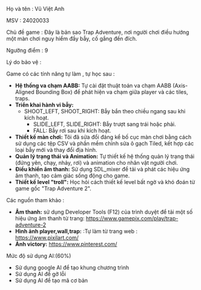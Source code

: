 Họ và tên : Vũ Việt Anh 

MSV : 24020033

Chủ đề game : Đây là bản sao Trap Adventure, nơi người chơi điều hướng một màn chơi nguy hiểm đầy bẫy, cố gắng đến đích.

Ngưỡng điểm : 9

Lý do bảo vệ :

Game có các tính năng tự làm , tự học sau :
*   **Hệ thống va chạm AABB:** Tự cài đặt thuật toán va chạm AABB (Axis-Aligned Bounding Box) để phát hiện va chạm giữa player và các tiles, traps.
*   **Triển khai hành vi bẫy:**
    *   SHOOT_LEFT, SHOOT_RIGHT: Bẫy bắn theo chiều ngang sau khi kích hoạt.
        *   SLIDE_LEFT, SLIDE_RIGHT: Bẫy trượt sang trái hoặc phải.
        *   FALL: Bẫy rơi sau khi kích hoạt.
*   **Thiết kế màn chơi:** Tôi đã sửa đổi đáng kể bố cục màn chơi bằng cách sử dụng các tệp CSV và phần mềm chỉnh sửa ô gạch Tiled, kết hợp các loại bẫy mới và thay đổi địa hình.
*   **Quản lý trạng thái và Animation:** Tự thiết kế hệ thống quản lý trạng thái (đứng yên, chạy, nhảy, rơi) và animation cho nhân vật người chơi.
*   **Điều khiển âm thanh:** Sử dụng SDL_mixer để tải và phát các hiệu ứng âm thanh, tạo cảm giác sống động cho game.
*   **Thiết kế level "troll":** Học hỏi cách thiết kế level bất ngờ và khó đoán từ game gốc "Trap Adventure 2".

Các nguồn tham khảo :
*   **Âm thanh:** sử dụng Developer Tools (F12) của trình duyệt để tải một số hiệu ứng âm thanh từ trang: https://www.gamepix.com/play/trap-adventure-2
*   **Hình ảnh player,wall,trap:** :Tự làm từ trang web : https://www.pixilart.com/
*   **Ảnh victory:**  https://www.pinterest.com/

Mức độ sử dụng AI:(60%)
*   Sử dụng google AI để tạo khung chương trình
*   Sử dụng AI để gỡ lỗi
*   Sử dụng AI để tạo mã cơ bản 
